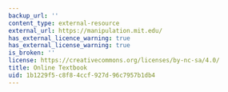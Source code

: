 ```yaml
---
backup_url: ''
content_type: external-resource
external_url: https://manipulation.mit.edu/
has_external_licence_warning: true
has_external_license_warning: true
is_broken: ''
license: https://creativecommons.org/licenses/by-nc-sa/4.0/
title: Online Textbook
uid: 1b1229f5-c8f8-4ccf-927d-96c7957b1db4
---
```

